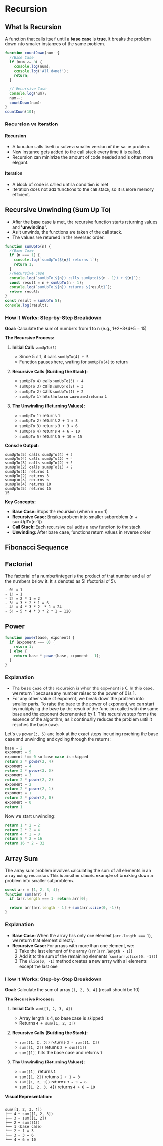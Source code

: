 # Recursion

## What Is Recursion

A function that calls itself until a **base case** is **true**. It breaks the problem down into smaller instances of the same problem.

```javascript
function countDown(num) {
  //Base Case
  if (num <= 0) {
    console.log(num);
    console.log('All done!');
    return;
  }

  // Recursive Case
  console.log(num);
  num--;
  countDown(num);
}
countDown(10);
```

### Recursion vs Iteration

#### Recursion

- A function calls itself to solve a smaller version of the same problem.
- New instance gets added to the call stack every time it is called.
- Recursion can minimize the amount of code needed and is often more elegant.

#### Iteration

- A block of code is called until a condition is met
- Iteration does not add functions to the call stack, so it is more memory efficient.

## Recursive Unwinding (Sum Up To)

- After the base case is met, the recursive function starts returning values and **'unwinding'**.
- As it unwinds, the functions are taken of the call stack.
- The values are returned in the reversed order.

```javascript
function sumUpTo(n) {
  //Base Case
  if (n === 1) {
    console.log(`sumUpTo(${n}) returns 1`);
    return 1;
  }
  //Recursive Case
  console.log(`sumUpTo(${n}) calls sumUpto(${n - 1}) + ${n}`);
  const result = n + sumUpTo(n - 1);
  console.log(`sumUpTo(${n}) returns ${result}`);
  return result;
}
const result = sumUpTo(5);
console.log(result);
```

### How It Works: Step-by-Step Breakdown

**Goal:** Calculate the sum of numbers from 1 to n (e.g., 1+2+3+4+5 = 15)

**The Recursive Process:**

1. **Initial Call:** `sumUpTo(5)`

   - Since 5 ≠ 1, it calls `sumUpTo(4) + 5`
   - Function pauses here, waiting for `sumUpTo(4)` to return

2. **Recursive Calls (Building the Stack):**

   - `sumUpTo(4)` calls `sumUpTo(3) + 4`
   - `sumUpTo(3)` calls `sumUpTo(2) + 3`
   - `sumUpTo(2)` calls `sumUpTo(1) + 2`
   - `sumUpTo(1)` hits the base case and returns `1`

3. **The Unwinding (Returning Values):**
   - `sumUpTo(1)` returns `1`
   - `sumUpTo(2)` returns `2 + 1 = 3`
   - `sumUpTo(3)` returns `3 + 3 = 6`
   - `sumUpTo(4)` returns `4 + 6 = 10`
   - `sumUpTo(5)` returns `5 + 10 = 15`

**Console Output:**

```
sumUpTo(5) calls sumUpTo(4) + 5
sumUpTo(4) calls sumUpTo(3) + 4
sumUpTo(3) calls sumUpTo(2) + 3
sumUpTo(2) calls sumUpTo(1) + 2
sumUpTo(1) returns 1
sumUpTo(2) returns 3
sumUpTo(3) returns 6
sumUpTo(4) returns 10
sumUpTo(5) returns 15
15
```

**Key Concepts:**

- **Base Case:** Stops the recursion (when n === 1)
- **Recursive Case:** Breaks problem into smaller subproblem (n + sumUpTo(n-1))
- **Call Stack:** Each recursive call adds a new function to the stack
- **Unwinding:** After base case, functions return values in reverse order

## Fibonacci Sequence

## Factorial

The factorial of a number/integer is the product of that number and all of the numbers below it. It is denoted as 5! (factorial of 5).

```text
- 0! = 1
- 1! = 1
- 2! = 2 * 1 = 2
- 3! = 3 * 2 * 1 = 6
- 4! = 4 * 3 * 2  * 1 = 24
- 5! = 5 * 4 * 3 * 2 * 1 = 120
```

## Power

```js
function power(base, exponent) {
  if (exponent === 0) {
    return 1;
  } else {
    return base * power(base, exponent - 1);
  }
}
```

### Explanation

- The base case of the recursion is when the exponent is 0. In this case, we return 1 because any number raised to the power of 0 is 1.
- For any other value of exponent, we break down the problem into smaller parts. To raise the base to the power of exponent, we can start by multiplying the base by the result of the function called with the same base and the exponent decremented by 1. This recursive step forms the essence of the algorithm, as it continually reduces the problem until it reaches the base case.

Let's us `power(2, 5)` and look at the exact steps including reaching the base case and unwinding and cycling through the returns:

```js
base = 2
exponent = 5
exponent !== 0 so base case is skipped
return 2 * power(2, 4)
exponent = 4
return 2 * power(2, 3)
exponent = 3
return 2 * power(2, 2)
exponent = 2
return 2 * power(2, 1)
exponent = 1
return 2 * power(2, 0)
exponent = 0
return 1
```

Now we start unwinding:

```js
return 1 * 2 = 2
return 2 * 2 = 4
return 4 * 2 = 8
return 8 * 2 = 16
return 16 * 2 = 32
```

## Array Sum

The array sum problem involves calculating the sum of all elements in an array using recursion. This is another classic example of breaking down a problem into smaller subproblems.

```javascript
const arr = [1, 2, 3, 4];
function sum(arr) {
  if (arr.length === 1) return arr[0];

  return arr[arr.length - 1] + sum(arr.slice(0, -1));
}
```

### Explanation

- **Base Case:** When the array has only one element (`arr.length === 1`), we return that element directly.
- **Recursive Case:** For arrays with more than one element, we:
  1. Take the last element of the array (`arr[arr.length - 1]`)
  2. Add it to the sum of the remaining elements (`sum(arr.slice(0, -1))`)
  3. The `slice(0, -1)` method creates a new array with all elements except the last one

### How It Works: Step-by-Step Breakdown

**Goal:** Calculate the sum of array `[1, 2, 3, 4]` (result should be 10)

**The Recursive Process:**

1. **Initial Call:** `sum([1, 2, 3, 4])`

   - Array length is 4, so base case is skipped
   - Returns `4 + sum([1, 2, 3])`

2. **Recursive Calls (Building the Stack):**

   - `sum([1, 2, 3])` returns `3 + sum([1, 2])`
   - `sum([1, 2])` returns `2 + sum([1])`
   - `sum([1])` hits the base case and returns `1`

3. **The Unwinding (Returning Values):**
   - `sum([1])` returns `1`
   - `sum([1, 2])` returns `2 + 1 = 3`
   - `sum([1, 2, 3])` returns `3 + 3 = 6`
   - `sum([1, 2, 3, 4])` returns `4 + 6 = 10`

**Visual Representation:**

```text

sum([1, 2, 3, 4])
├── 4 + sum([1, 2, 3])
├── 3 + sum([1, 2])
├── 2 + sum([1])
└── 1 (base case)
└── 2 + 1 = 3
└── 3 + 3 = 6
└── 4 + 6 = 10
```
